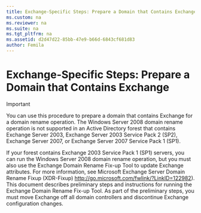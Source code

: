 ```yaml
---
title: Exchange-Specific Steps: Prepare a Domain that Contains Exchange
ms.custom: na
ms.reviewer: na
ms.suite: na
ms.tgt_pltfrm: na
ms.assetid: d2d47d22-85bb-47e9-b66d-6843cf681d83
author: Femila
---
```

# Exchange-Specific Steps: Prepare a Domain that Contains Exchange
    
> [!IMPORTANT]  
>  You can use this procedure to prepare a domain that contains Exchange for a domain rename operation. The Windows Server 2008 domain rename operation is not supported in an Active Directory forest that contains Exchange Server 2003, Exchange Server 2003 Service Pack 2 \(SP2\), Exchange Server 2007, or Exchange Server 2007 Service Pack 1 \(SP1\).  
  
 If your forest contains Exchange 2003 Service Pack 1 \(SP1\) servers, you can run the Windows Server 2008 domain rename operation, but you must also use the Exchange Domain Rename Fix\-up Tool to update Exchange attributes. For more information, see Microsoft Exchange Server Domain Rename Fixup \(XDR\-Fixup\) [http:\/\/go.microsoft.com\/fwlink\/?LinkID\=122982](http://go.microsoft.com/fwlink/?LinkID=122982)\). This document describes preliminary steps and instructions for running the Exchange Domain Rename Fix\-up Tool. As part of the preliminary steps, you must move Exchange off all domain controllers and discontinue Exchange configuration changes.  
  
  